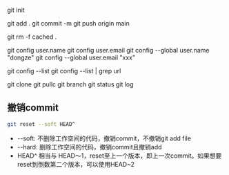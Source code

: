 git init

git add .
git commit -m <msg>
git push origin main

git rm -f cached .

git config user.name
git config user.email
git config --global user.name "dongze"
git config --global user.email "xxx"

git config --list
git config --list | grep url

git clone
git pullc
git branch
git status
git log

## 撤销commit
```sh
git reset --soft HEAD^
```
* --soft: 不删除工作空间的代码，撤销commit，不撤销git add file
* --hard: 删除工作空间的代码，撤销commit且撤销add
* HEAD^ 相当与 HEAD～1，reset至上一个版本，即上一次commit。如果想要reset到倒数第二个版本，可以使用HEAD~2
